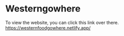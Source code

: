 # Westerngowhere
To view the website, you can click this link over there.
https://westernfoodgowhere.netlify.app/
